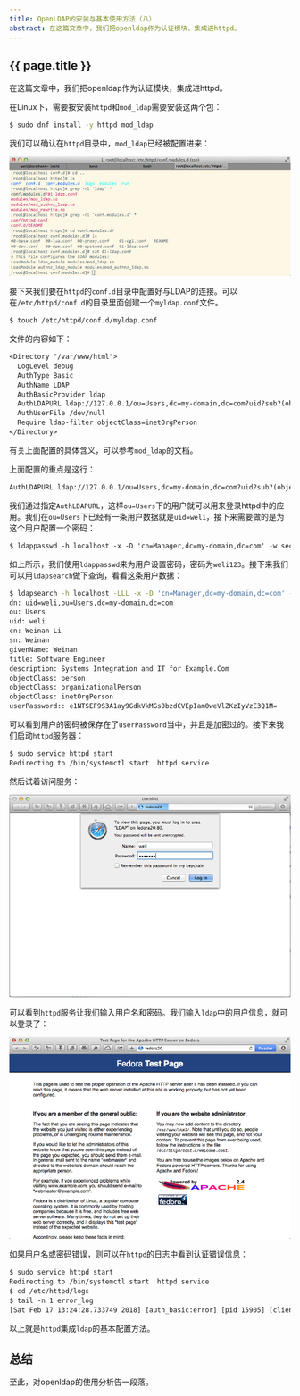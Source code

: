 ```yaml
---
title: OpenLDAP的安装与基本使用方法（八）
abstract: 在这篇文章中，我们把openldap作为认证模块，集成进httpd。
---
```


## {{ page.title }}

在这篇文章中，我们把openldap作为认证模块，集成进httpd。

在Linux下，需要按安装`httpd`和`mod_ldap`需要安装这两个包：

```bash
$ sudo dnf install -y httpd mod_ldap
```

我们可以确认在`httpd`目录中，`mod_ldap`已经被配置进来：

![](https://raw.githubusercontent.com/liweinan/blogpicbackup/master/data/DraggedImage.c45b5619ac1742c4a4ccae65f1b19a7a.png)

接下来我们要在`httpd`的`conf.d`目录中配置好与LDAP的连接。可以在`/etc/httpd/conf.d`的目录里面创建一个`myldap.conf`文件。

```bash
$ touch /etc/httpd/conf.d/myldap.conf
```

文件的内容如下：

```txt
<Directory "/var/www/html">
  LogLevel debug
  AuthType Basic
  AuthName LDAP
  AuthBasicProvider ldap
  AuthLDAPURL ldap://127.0.0.1/ou=Users,dc=my-domain,dc=com?uid?sub?(objectClass=*)
  AuthUserFile /dev/null
  Require ldap-filter objectClass=inetOrgPerson
</Directory>
```

有关上面配置的具体含义，可以参考`mod_ldap`的文档。

上面配置的重点是这行：

```txt
AuthLDAPURL ldap://127.0.0.1/ou=Users,dc=my-domain,dc=com?uid?sub?(objectClass=*)
```

我们通过指定`AuthLDAPURL`，这样`ou=Users`下的用户就可以用来登录httpd中的应用。我们在`ou=Users`下已经有一条用户数据就是`uid=weli`，接下来需要做的是为这个用户配置一个密码：

```txt
$ ldappasswd -h localhost -x -D 'cn=Manager,dc=my-domain,dc=com' -w secret -s weli123 'uid=weli,ou=Users,dc=my-domain,dc=com'
```

如上所示，我们使用`ldappasswd`来为用户设置密码，密码为`weli123`。接下来我们可以用`ldapsearch`做下查询，看看这条用户数据：

```bash
$ ldapsearch -h localhost -LLL -x -D 'cn=Manager,dc=my-domain,dc=com' -w secret -b 'dc=my-domain,dc=com' 'uid=weli'
dn: uid=weli,ou=Users,dc=my-domain,dc=com
ou: Users
uid: weli
cn: Weinan Li
sn: Weinan
givenName: Weinan
title: Software Engineer
description: Systems Integration and IT for Example.Com
objectClass: person
objectClass: organizationalPerson
objectClass: inetOrgPerson
userPassword:: e1NTSEF9S3A1ay9GdkVkMGs0bzdCVEpIam0weVlZKzIyVzE3Q1M=
```

可以看到用户的密码被保存在了`userPassword`当中，并且是加密过的。接下来我们启动`httpd`服务器：

```bash
$ sudo service httpd start
Redirecting to /bin/systemctl start  httpd.service
```

然后试着访问服务：

![](https://raw.githubusercontent.com/liweinan/blogpicbackup/master/data/DraggedImage.3f024ea1a4bf410485fb0db571d300c8.png)

可以看到`httpd`服务让我们输入用户名和密码。我们输入`ldap`中的用户信息，就可以登录了：

![](https://raw.githubusercontent.com/liweinan/blogpicbackup/master/data/DraggedImage.d28fbd80d7de43fd9f6d43966ba81797.png)

如果用户名或密码错误，则可以在`httpd`的日志中看到认证错误信息：

```txt
$ sudo service httpd start
Redirecting to /bin/systemctl start  httpd.service
$ cd /etc/httpd/logs
$ tail -n 1 error_log 
[Sat Feb 17 13:24:28.733749 2018] [auth_basic:error] [pid 15905] [client 127.0.0.1:41596] AH01618: user wewerew not found: /
```

以上就是`httpd`集成`ldap`的基本配置方法。

## 总结

至此，对openldap的使用分析告一段落。

